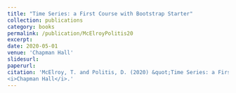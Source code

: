 ```yaml
---
title: "Time Series: a First Course with Bootstrap Starter"
collection: publications
category: books
permalink: /publication/McElroyPolitis20
excerpt: 
date: 2020-05-01
venue: 'Chapman Hall'
slidesurl: 
paperurl: 
citation: 'McElroy, T. and Politis, D. (2020) &quot;Time Series: a First Course with Bootstrap Starter.&quot; 
<i>Chapman Hall</i>.'
---
```

